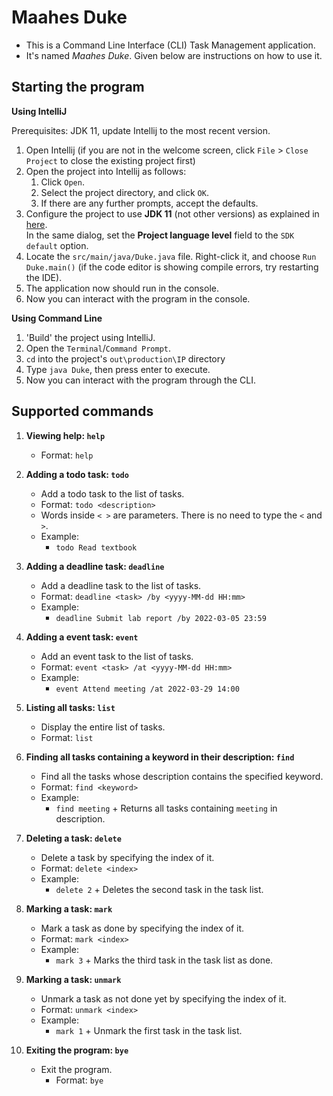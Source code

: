 # Maahes Duke 

* This is a Command Line Interface (CLI) Task Management application. 
* It's named _Maahes Duke_. Given below are instructions on how to use it.

## Starting the program

**Using IntelliJ**

Prerequisites: JDK 11, update Intellij to the most recent version.
1. Open Intellij (if you are not in the welcome screen, click `File` > `Close Project` to close the existing project first)
2. Open the project into Intellij as follows:
   1. Click `Open`.
   2. Select the project directory, and click `OK`.
   3. If there are any further prompts, accept the defaults.
3. Configure the project to use **JDK 11** (not other versions) as explained in [here](https://www.jetbrains.com/help/idea/sdk.html#set-up-jdk).<br>
   In the same dialog, set the **Project language level** field to the `SDK default` option.
4. Locate the `src/main/java/Duke.java` file. Right-click it, and choose `Run Duke.main()` (if the code editor is showing compile errors, try restarting the IDE). 
5. The application now should run in the console.
6. Now you can interact with the program in the console.

**Using Command Line**

1. 'Build' the project using IntelliJ.
2. Open the `Terminal`/`Command Prompt`.
3. `cd` into the project's `out\production\IP` directory
4. Type `java Duke`, then press enter to execute.
5. Now you can interact with the program through the CLI.

## Supported commands
1. **Viewing help: `help`**
   * Format: `help`

2. **Adding a todo task: `todo`**
   * Add a todo task to the list of tasks.
   * Format: `todo <description>`
   * Words inside `< >` are parameters. There is no need to type the `<` and `>`.
   * Example:
     * `todo Read textbook`

3. **Adding a deadline task: `deadline`**
   * Add a deadline task to the list of tasks.
   * Format: `deadline <task> /by <yyyy-MM-dd HH:mm>`
   * Example:
     * `deadline Submit lab report /by 2022-03-05 23:59`
   
4. **Adding a event task: `event`**
   * Add an event task to the list of tasks.
   * Format: `event <task> /at <yyyy-MM-dd HH:mm>`
   * Example:
     * `event Attend meeting /at 2022-03-29 14:00`

5. **Listing all tasks: `list`**
   * Display the entire list of tasks.
   * Format: `list`

6. **Finding all tasks containing a keyword in their description: `find`**
   * Find all the tasks whose description contains the specified keyword.
   * Format: `find <keyword>`
   * Example:
     * `find meeting` + 
      Returns all tasks containing `meeting` in description.

7. **Deleting a task: `delete`**
   * Delete a task by specifying the index of it.
   * Format: `delete <index>`
   * Example:
     * `delete 2` +
      Deletes the second task in the task list.

8. **Marking a task: `mark`**
   * Mark a task as done by specifying the index of it.
   * Format: `mark <index>`
   * Example:
      * `mark 3` +
        Marks the third task in the task list as done.

9. **Marking a task: `unmark`**
   * Unmark a task as not done yet by specifying the index of it.
   * Format: `unmark <index>`
   * Example:
      * `mark 1` +
        Unmark the first task in the task list.
      
10. **Exiting the program: `bye`**
    * Exit the program.
      * Format: `bye`